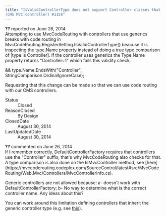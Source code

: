 ```yaml
---
title: "IsValidControllerType does not support Controller classes that use generics
(CMS MVC controller) #1158"
---
```

<div class="issue-report">
   <div class="issue-header"><b>??</b> reported on 
      <time datetime="2014-06-26T12:42:58.083-07:00" title="2014-06-26T12:42:58.083-07:00">June 26, 2014</time>
   </div>
   <div class="issue-message" markdown="1">Attempting to use MvcCodeRouting with controllers that use generics breaks with code routing in MvcCodeRouting.RegisterSetting.IsValidControllerType() beacuse it is inspecting the type.Name property instead of doing a true type comparison of [type is Controller]. If the controller uses generics the Type.Name property returns "Controller~1" which fails this validity check.

&& type.Name.EndsWith("Controller", StringComparison.OrdinalIgnoreCase);

Requesting that this change can be made so that we can use code routing with our CMS controllers.
      
   </div>
   <div class="issue-footer">
      <dl>
         <dt>Status</dt>
         <dd>Closed</dd>
         <dt>ReasonClosed</dt>
         <dd>By Design</dd>
         <dt>ClosedDate</dt>
         <dd>
            <time datetime="2014-08-30T22:12:50.543-07:00" title="2014-08-30T22:12:50.543-07:00">August 30, 2014</time>
         </dd>
         <dt>LastUpdatedDate</dt>
         <dd>
            <time datetime="2014-08-30T22:12:50.543-07:00" title="2014-08-30T22:12:50.543-07:00">August 30, 2014</time>
         </dd>
      </dl>
   </div>
</div>
<div id="comment-150816" class="issue-comment">
   <div class="issue-header"><b>??</b> commented on 
      <time datetime="2014-06-26T14:12:10.98-07:00" title="2014-06-26T14:12:10.98-07:00">June 26, 2014</time>
   </div>
   <div class="issue-message" markdown="1">If I remember correctly, DefaultControllerFactory requires that controllers use the "Controller" suffix, that's why MvcCodeRouting also checks for that. A type comparison is also done on the IsMvcController method, see [here](https://mvccoderouting.codeplex.com/SourceControl/latest#src/MvcCodeRouting/Web.Mvc/Controllers/MvcControllerInfo.cs).

Generic controllers are not allowed because: a- doesn't work with DefaultControllerFactory; b- No way to determine what is the correct controller name. Any ideas about this?

You can work around this limitation defining controllers that inherit the generic controller type (e.g. see [this](https://mvccoderouting.codeplex.com/SourceControl/latest#samples/WebHost/Controllers/Admin/RoleController.cs)).
      
   </div>
</div>